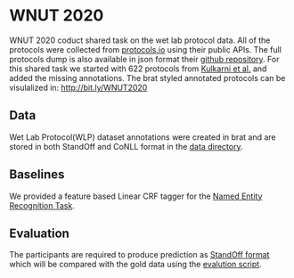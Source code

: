 # WNUT 2020


WNUT 2020 coduct shared task on the wet lab protocol data. All of the protocols were collected from [protocols.io](https://www.protocols.io/) using their public APIs. The full protocols dump is also available in json format their [github repository](https://github.com/protocolsio/protocols). For this shared task we started with 622 protocols from [Kulkarni et al.](https://www.aclweb.org/anthology/N18-2016/) and added the missing annotations. The brat styled annotated protocols can be visulalized in: http://bit.ly/WNUT2020



## Data
Wet Lab Protocol(WLP) dataset annotations were created in brat and are stored in both StandOff and CoNLL format in the [data directory](./data/Readme.md).


## Baselines

We provided a feature based Linear CRF tagger for the [Named Entity Recognition Task](./code/baseline_CRF/).


## Evaluation

The participants are required to produce prediction as [StandOff format](../../data/Readme.md##-The-standoff-format:) which will be compared with the gold data using the [evalution script](./code/eval/).
